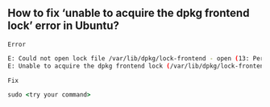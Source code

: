 ## How to fix ‘unable to acquire the dpkg frontend lock’ error in Ubuntu?

`Error`
```bash
E: Could not open lock file /var/lib/dpkg/lock-frontend - open (13: Permission denied)
E: Unable to acquire the dpkg frontend lock (/var/lib/dpkg/lock-frontend), are you root?
```

`Fix`

```cmd
sudo <try your command>
```
